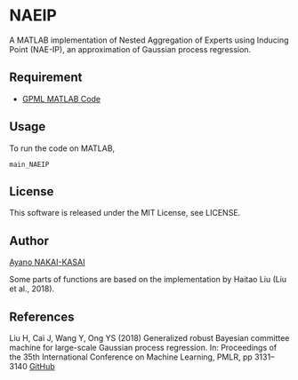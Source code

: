 # NAEIP
A MATLAB implementation of Nested Aggregation of Experts using Inducing Point (NAE-IP), an approximation of Gaussian process regression.

## Requirement
- [GPML MATLAB Code](http://www.gaussianprocess.org/gpml/code/matlab/doc/)

## Usage
To run the code on MATLAB, 
```
main_NAEIP
```

## License
This software is released under the MIT License, see LICENSE.

## Author
[Ayano NAKAI-KASAI](https://sites.google.com/view/ayano-nakai/home)

Some parts of functions are based on the implementation by Haitao Liu (Liu et al., 2018).

## References
Liu H, Cai J, Wang Y, Ong YS (2018) Generalized robust Bayesian committee machine for
large-scale Gaussian process regression. In: Proceedings of the 35th International Conference
on Machine Learning, PMLR, pp 3131–3140 [GitHub](https://github.com/LiuHaiTao01/GRBCM)
